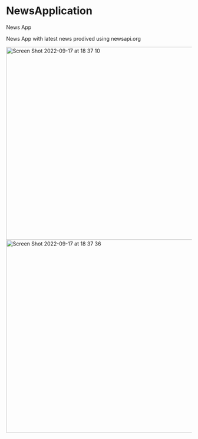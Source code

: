 # NewsApplication
News App 

News App with latest news prodived using newsapi.org 


<img width="523" alt="Screen Shot 2022-09-17 at 18 37 10" src="https://user-images.githubusercontent.com/85357193/190857154-941dccd6-c306-41ec-af58-4d542616a8fb.png">

<img width="523" alt="Screen Shot 2022-09-17 at 18 37 36" src="https://user-images.githubusercontent.com/85357193/190857181-9c03842a-0f46-4669-91d7-41d33c47b928.png">
